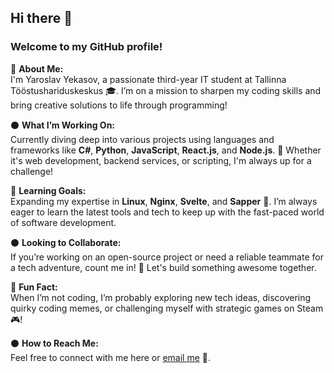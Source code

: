 ## Hi there 👋

### Welcome to my GitHub profile!

🔴 **About Me:**  
I'm Yaroslav Yekasov, a passionate third-year IT student at Tallinna Tööstushariduskeskus 🎓. I’m on a mission to sharpen my coding skills and bring creative solutions to life through programming! 

⚫ **What I’m Working On:**  
Currently diving deep into various projects using languages and frameworks like **C#**, **Python**, **JavaScript**, **React.js**, and **Node.js**. 🚀 Whether it's web development, backend services, or scripting, I'm always up for a challenge!

🔴 **Learning Goals:**  
Expanding my expertise in **Linux**, **Nginx**, **Svelte**, and **Sapper** 🌱. I’m always eager to learn the latest tools and tech to keep up with the fast-paced world of software development.

⚫ **Looking to Collaborate:**  
If you’re working on an open-source project or need a reliable teammate for a tech adventure, count me in! 🤝 Let's build something awesome together.

🔴 **Fun Fact:**  
When I’m not coding, I’m probably exploring new tech ideas, discovering quirky coding memes, or challenging myself with strategic games on Steam 🎮!

⚫ **How to Reach Me:**  
Feel free to connect with me here or [email me](fngpr.56@gmail.com) 📧.

